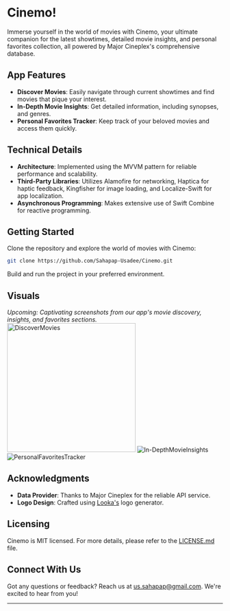 # Cinemo!

Immerse yourself in the world of movies with Cinemo, your ultimate companion for the latest showtimes, detailed movie insights, and personal favorites collection, all powered by Major Cineplex's comprehensive database.

## App Features

- **Discover Movies**: Easily navigate through current showtimes and find movies that pique your interest.
- **In-Depth Movie Insights**: Get detailed information, including synopses, and genres.
- **Personal Favorites Tracker**: Keep track of your beloved movies and access them quickly.

## Technical Details

- **Architecture**: Implemented using the MVVM pattern for reliable performance and scalability.
- **Third-Party Libraries**: Utilizes Alamofire for networking, Haptica for haptic feedback, Kingfisher for image loading, and Localize-Swift for app localization.
- **Asynchronous Programming**: Makes extensive use of Swift Combine for reactive programming.

## Getting Started

Clone the repository and explore the world of movies with Cinemo:

```bash
git clone https://github.com/Sahapap-Usadee/Cinemo.git
```
Build and run the project in your preferred environment.

## Visuals

*Upcoming: Captivating screenshots from our app's movie discovery, insights, and favorites sections.*
<img src="https://github.com/Sahapap-Usadee/Cinemo/assets/56621744/7daed75d-edee-4fe8-83e1-63d22d0b6b48" alt="DiscoverMovies" width="300"/>
![In-DepthMovieInsights](https://github.com/Sahapap-Usadee/Cinemo/assets/56621744/135037fc-9e1a-4519-9241-3ab31ee94d8b)
![PersonalFavoritesTracker](https://github.com/Sahapap-Usadee/Cinemo/assets/56621744/31d0c8ca-635e-4026-b4a7-7071cb3f370c)

## Acknowledgments

- **Data Provider**: Thanks to Major Cineplex for the reliable API service.
- **Logo Design**: Crafted using [Looka's](https://looka.com/free-logo-maker/) logo generator.

## Licensing

Cinemo is MIT licensed. For more details, please refer to the [LICENSE.md](LICENSE.md) file.

## Connect With Us

Got any questions or feedback? Reach us at us.sahapap@gmail.com. We're excited to hear from you!

---
